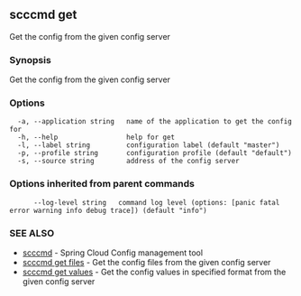 ## scccmd get

Get the config from the given config server

### Synopsis

Get the config from the given config server

### Options

```
  -a, --application string   name of the application to get the config for
  -h, --help                 help for get
  -l, --label string         configuration label (default "master")
  -p, --profile string       configuration profile (default "default")
  -s, --source string        address of the config server
```

### Options inherited from parent commands

```
      --log-level string   command log level (options: [panic fatal error warning info debug trace]) (default "info")
```

### SEE ALSO

* [scccmd](scccmd.md)	 - Spring Cloud Config management tool
* [scccmd get files](scccmd_get_files.md)	 - Get the config files from the given config server
* [scccmd get values](scccmd_get_values.md)	 - Get the config values in specified format from the given config server


